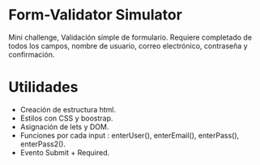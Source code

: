 # Form-Validator Simulator
Mini challenge, Validación simple de formulario. Requiere completado de todos los campos, nombre de usuario, correo electrónico, contraseña y confirmación.

# Utilidades

* Creación de estructura html.
* Estilos con CSS y boostrap.
* Asignación de lets y DOM.
* Funciones por cada input : enterUser(), enterEmail(), enterPass(), enterPass2().
* Evento Submit + Required.

